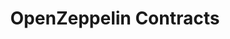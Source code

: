 ---
title: "OpenZeppelin Contracts"
description: "Library for secure smart contract development with battle-tested implementations"
authors: ["@dev-playbook"]
tags: ["Ethereum", "Security", "Standards", "ERC20", "ERC721"]
languages: ["Solidity"]
url: "https://github.com/OpenZeppelin/openzeppelin-contracts"
dateAdded: 2024-01-15
level: "Advanced"
category: "Templates"
---